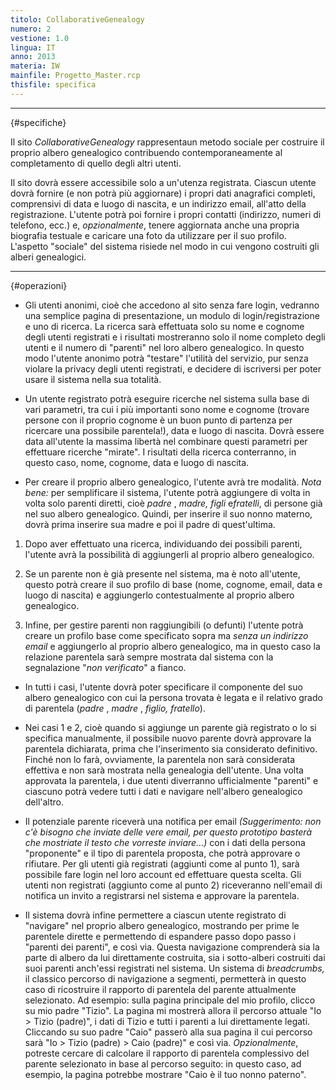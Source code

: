 ```yaml
---
titolo: CollaborativeGenealogy
numero: 2
vestione: 1.0
lingua: IT
anno: 2013
materia: IW
mainfile: Progetto_Master.rcp
thisfile: specifica
---
```


-------

{#specifiche}

Il sito *CollaborativeGenealogy* rappresentaun
metodo sociale per costruire il proprio albero genealogico contribuendo
contemporaneamente al completamento di quello degli altri utenti.

Il sito dovrà essere accessibile solo a un'utenza
registrata. Ciascun utente dovrà fornire (e non potrà più aggiornare) i propri
dati anagrafici completi, comprensivi di data e luogo di nascita, e un
indirizzo email, all'atto della registrazione. L'utente potrà poi fornire i
propri contatti (indirizzo, numeri di telefono, ecc.) e, *opzionalmente*,
tenere aggiornata anche una propria biografia testuale e caricare una foto da
utilizzare per il suo profilo. L'aspetto "sociale" del sistema risiede nel modo
in cui vengono costruiti gli alberi genealogici.

-------

{#operazioni}

- Gli utenti anonimi, cioè che accedono al sito senza fare login,
  vedranno una semplice pagina di presentazione, un modulo di login/registrazione
  e uno di ricerca. La ricerca sarà effettuata solo su nome e cognome degli
  utenti registrati e i risultati mostreranno solo il nome completo degli utenti
  e il numero di "parenti" nel loro albero genealogico. In questo modo l'utente
  anonimo potrà "testare" l'utilità del servizio, pur senza violare la privacy
  degli utenti registrati, e decidere di iscriversi per poter usare il sistema
  nella sua totalità.

- Un utente registrato potrà eseguire ricerche nel sistema sulla
  base di vari parametri, tra cui i più importanti sono nome e cognome (trovare
  persone con il proprio cognome è un buon punto di partenza per ricercare una
  possibile parentela!), data e luogo di nascita. Dovrà essere data all'utente la
  massima libertà nel combinare questi parametri per effettuare ricerche
  "mirate". I risultati della ricerca conterranno, in questo caso, nome, cognome,
  data e luogo di nascita.

- Per creare il proprio albero genealogico, l'utente avrà tre
  modalità. *Nota bene:* per semplificare il sistema, l'utente potrà aggiungere
  di volta in volta solo parenti diretti, cioè *padre* , *madre,* *figli* e*fratelli*, di persone già nel suo albero genealogico. Quindi, per
  inserire il suo nonno materno, dovrà prima inserire sua madre e poi il padre di
  quest'ultima.
1. Dopo aver effettuato una ricerca, individuando dei possibili parenti, l'utente avrà la possibilità di aggiungerli al proprio albero genealogico.

2. Se un parente non è già presente nel sistema, ma è noto all'utente, questo potrà creare il suo profilo di base (nome, cognome, email, data e luogo di nascita) e aggiungerlo contestualmente al proprio albero genealogico.

3. Infine, per gestire parenti non raggiungibili (o defunti) l'utente potrà creare un profilo base come specificato sopra ma *senza
   un indirizzo email* e aggiungerlo al proprio albero genealogico, ma in questo caso la relazione parentela sarà sempre mostrata dal sistema con la segnalazione "*non verificato*" a fianco.
- In tutti i casi, l'utente dovrà poter specificare il componente
  del suo albero genealogico con cui la persona trovata è legata e il relativo
  grado di parentela (*padre* , *madre* , *figlio, fratello*).

- Nei casi 1 e 2, cioè quando si aggiunge un parente già registrato
  o lo si specifica manualmente, il possibile nuovo parente dovrà approvare la
  parentela dichiarata, prima che l'inserimento sia considerato definitivo.
  Finché non lo farà, ovviamente, la parentela non sarà considerata effettiva e
  non sarà mostrata nella genealogia dell'utente. Una volta approvata la
  parentela, i due utenti diverranno ufficialmente "parenti" e ciascuno potrà
  vedere tutti i dati e navigare nell'albero genealogico dell'altro.

- Il potenziale parente riceverà una notifica per email *(Suggerimento:
  non c'è bisogno che inviate delle vere email, per questo prototipo basterà che
  mostriate il testo che vorreste inviare...)* con i dati della persona
  "proponente" e il tipo di parentela proposta, che potrà approvare o rifiutare.
  Per gli utenti già registrati (aggiunti come al punto 1), sarà possibile fare
  login nel loro account ed effettuare questa scelta. Gli utenti non registrati
  (aggiunto come al punto 2) riceveranno nell'email di notifica un invito a
  registrarsi nel sistema e approvare la parentela.

- Il sistema dovrà infine permettere a ciascun utente registrato di
  "navigare" nel proprio albero genealogico, mostrando per prime le parentele dirette
  e permettendo di espandere passo dopo passo i "parenti dei parenti", e così
  via. Questa navigazione comprenderà sia la parte di albero da lui direttamente
  costruita, sia i sotto-alberi costruiti dai suoi parenti anch'essi registrati nel
  sistema. Un sistema di *breadcrumbs,* il classico percorso di navigazione
  a segmenti, permetterà in questo caso di ricostruire il rapporto di parentela
  del parente attualmente selezionato. Ad esempio: sulla pagina principale del
  mio profilo, clicco su mio padre "Tizio". La pagina mi mostrerà allora il
  percorso attuale "Io \> Tizio (padre)", i dati di Tizio e tutti i parenti a
  lui direttamente legati. Cliccando su suo padre "Caio" passerò alla sua pagina
  il cui percorso sarà "Io \> Tizio (padre) \> Caio (padre)" e così via. *Opzionalmente*,
  potreste cercare di calcolare il rapporto di parentela complessivo del parente
  selezionato in base al percorso seguito: in questo caso, ad esempio, la pagina
  potrebbe mostrare "Caio è il tuo nonno paterno".
